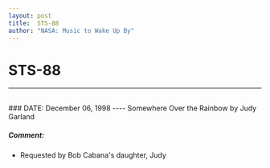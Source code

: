 ```yaml
---
layout: post
title:  STS-88
author: "NASA: Music to Wake Up By"
---
```


# STS-88
----
<br/>
### DATE: December 06, 1998
----
Somewhere Over the Rainbow by Judy Garland

##### Comment:
* Requested by Bob Cabana's daughter, Judy
